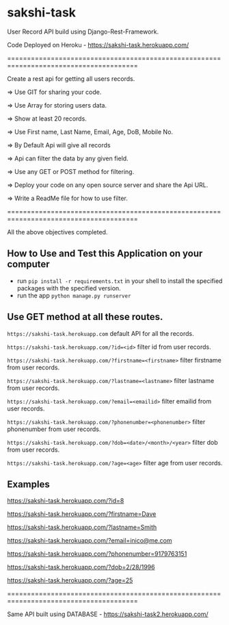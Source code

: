 # sakshi-task

User Record API build using Django-Rest-Framework.

Code Deployed on Heroku - https://sakshi-task.herokuapp.com/

=======================================================================================

Create a rest api for getting all users records.

=> Use GIT for sharing your code.

=> Use Array for storing users data.

=> Show at least 20 records.

=> Use First name, Last Name, Email, Age, DoB, Mobile No.

=> By Default Api will give all records

=> Api can filter the data by any given field.

=> Use any GET or POST method for filtering.

=> Deploy your code on any open source server and share the Api URL.

=> Write a ReadMe file for how to use filter.

=======================================================================================

All the above objectives completed.


## How to Use and Test this Application on your computer
- run ```pip install -r requirements.txt```  in your shell to install the specified packages with the specified version.
- run the app ```python manage.py runserver```


## Use GET method at all these routes.

```https://sakshi-task.herokuapp.com``` default API for all the records.

```https://sakshi-task.herokuapp.com/?id=<id>``` filter id from user records.

```https://sakshi-task.herokuapp.com/?firstname=<firstname>``` filter firstname from user records.

```https://sakshi-task.herokuapp.com/?lastname=<lastname>``` filter lastname from user records.

```https://sakshi-task.herokuapp.com/?email=<emailid>``` filter emailid from user records.

```https://sakshi-task.herokuapp.com/?phonenumber=<phonenumber>``` filter phonenumber from user records.

```https://sakshi-task.herokuapp.com/?dob=<date>/<month>/<year>``` filter dob from user records.

```https://sakshi-task.herokuapp.com/?age=<age>``` filter age from user records.


## Examples

https://sakshi-task.herokuapp.com/?id=8 

https://sakshi-task.herokuapp.com/?firstname=Dave

https://sakshi-task.herokuapp.com/?lastname=Smith

https://sakshi-task.herokuapp.com/?email=inico@me.com

https://sakshi-task.herokuapp.com/?phonenumber=9179763151

https://sakshi-task.herokuapp.com/?dob=2/28/1996

https://sakshi-task.herokuapp.com/?age=25




=======================================================================================

Same API built using DATABASE - https://sakshi-task2.herokuapp.com/
